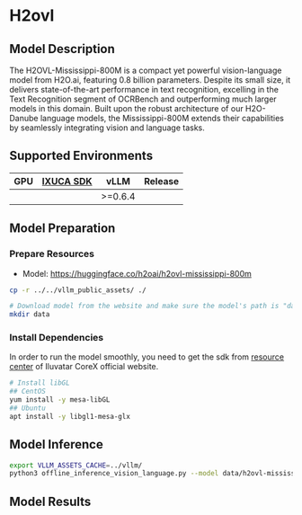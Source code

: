 # H2ovl

## Model Description

The H2OVL-Mississippi-800M is a compact yet powerful vision-language model from H2O.ai, featuring 0.8 billion parameters. Despite its small size, it delivers state-of-the-art performance in text recognition, excelling in the Text Recognition segment of OCRBench and outperforming much larger models in this domain. Built upon the robust architecture of our H2O-Danube language models, the Mississippi-800M extends their capabilities by seamlessly integrating vision and language tasks.

## Supported Environments

| GPU    | [IXUCA SDK](https://gitee.com/deep-spark/deepspark#%E5%A4%A9%E6%95%B0%E6%99%BA%E7%AE%97%E8%BD%AF%E4%BB%B6%E6%A0%88-ixuca) | vLLM | Release |
|--------|-----------|---------|---------|
|        |           | >=0.6.4 |         |

## Model Preparation

### Prepare Resources

- Model: <https://huggingface.co/h2oai/h2ovl-mississippi-800m>

```bash
cp -r ../../vllm_public_assets/ ./

# Download model from the website and make sure the model's path is "data/Aria"
mkdir data
```

### Install Dependencies

In order to run the model smoothly, you need to get the sdk from [resource center](https://support.iluvatar.com/#/ProductLine?id=2) of Iluvatar CoreX official website.

```bash
# Install libGL
## CentOS
yum install -y mesa-libGL
## Ubuntu
apt install -y libgl1-mesa-glx
```

## Model Inference

```bash
export VLLM_ASSETS_CACHE=../vllm/
python3 offline_inference_vision_language.py --model data/h2ovl-mississippi-800m -tp 1 --max-tokens 256 --trust-remote-code --temperature 0.0 --disable-mm-preprocessor-cache
```

## Model Results